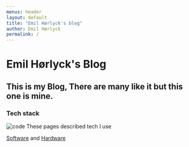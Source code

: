 ```yaml
---
menus: header
layout: default
title: "Emil Hørlyck's blog"
author: Emil Hørlyck
permalink: /
---
```



# Emil Hørlyck's Blog
## This is my Blog, There are many like it but this one is mine.



### Tech stack

![code](https://media4.giphy.com/media/HUplkVCPY7jTW/giphy.gif?cid=ecf05e4774d5hu3ss2rcj6atftk07l40rr46j720t2qe33iy&rid=giphy.gif)
These pages described tech I use

[Software](Software.md) and [Hardware](Hardware.md)













